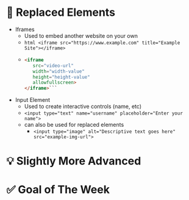 # 🧑 Replaced Elements

* Iframes
    * Used to embed another website on your own
    * `html <iframe src="https://www.example.com" title="Example Site"></iframe>`
    * ```html
      <iframe
         src="video-url"
         width="width-value"
         height="height-value"
         allowfullscreen>
      </iframe>```
* Input Element
    * Used to create interactive controls (name, etc)
    * `<input type="text" name="username" placeholder="Enter your name">`
    * can also be used for replaced elements
         * `<input type="image" alt="Descriptive text goes here" src="example-img-url">`
 

# 💡 Slightly More Advanced



 

# ✅ Goal of The Week

